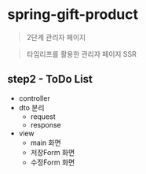 # spring-gift-product
> 2단계 관리자 페이지

> 타임리프를 활용한 관리자 페이지 SSR

## step2 - ToDo List
- controller
- dto 분리
  - request
  - response
- view
  - main 화면
  - 저장Form 화면
  - 수정Form 화면